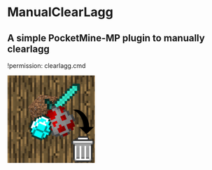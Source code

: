 # ManualClearLagg
A simple PocketMine-MP plugin to manually clearlagg
-
!permission: clearlagg.cmd

<img width="200" alt="portfolio_view" src="logo.png">

